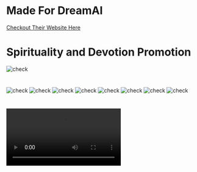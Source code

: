 # Made For DreamAI
[Checkout Their Website Here](https://app.drema.in/)

# Spirituality and Devotion Promotion 



![check](ScreenShots/ic_launcher.png) 
#
![check](ScreenShots/intro.jpg)
![check](ScreenShots/init5.jpg)
![check](ScreenShots/init1.jpg)
![check](ScreenShots/otp1.jpg)
![check](ScreenShots/otp2.jpg)
![check](ScreenShots/otp3.jpg)
![check](ScreenShots/home_loading.png)
![check](ScreenShots/home_login_idea.png)
#
![CLICK TO SEE WORKING VIDEO](ScreenShots/work1.mp4)
